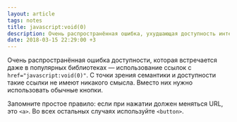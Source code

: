 ```yaml
---
layout: article
tags: notes
title: javascript:void(0)
description: Очень распространённая ошибка, ухудшающая доступность интерфейсов.
date: 2018-03-15 22:29:00 +3
---
```

Очень распространённая ошибка доступности, которая встречается даже в популярных библиотеках — использование ссылок с `href="javascript:void(0)"`. С точки зрения семантики и доступности такие ссылки не имеют никакого смысла. Вместо них нужно использовать обычные кнопки.

Запомните простое правило: если при нажатии должен меняться URL, это `<a>`. Во всех остальных случаях используйте `<button>`.
